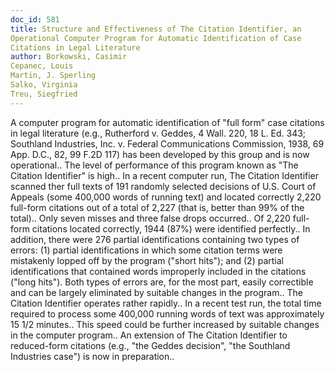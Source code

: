```yaml
---
doc_id: 581
title: Structure and Effectiveness of The Citation Identifier, an
Operational Computer Program for Automatic Identification of Case
Citations in Legal Literature
author: Borkowski, Casimir
Cepanec, Louis
Martin, J. Sperling
Salko, Virginia
Treu, Siegfried
---
```


A computer program for automatic identification of "full form" case
citations in legal literature (e.g., Rutherford v. Geddes, 4 Wall. 220,
18 L. Ed. 343; Southland Industries, Inc. v. Federal Communications
Commission, 1938, 69 App. D.C., 82, 99 F.2D 117) has been developed
by this group and is now operational.. 
   The level of performance of this program known as "The Citation
Identifier" is high.. In a recent computer run, The Citation
Identifier scanned ther full texts of 191 randomly selected decisions
of U.S. Court of Appeals (some 400,000 words of running text) and 
located correctly 2,220 full-form citations out of a total of 2,227
(that is, better than 99% of the total).. Only seven misses and three
false drops occurred..
   Of 2,220 full-form citations located correctly, 1944 (87%) were
identified perfectly.. In addition, there were 276 partial identifications
containing two types of errors:  (1) partial identifications in which some
citation terms were mistakenly lopped off by the program ("short hits");
and (2) partial identifications that contained words improperly included
in the citations ("long hits").
   Both types of errors are, for the most part, easily correctible and
can be largely eliminated by suitable changes in the program..
   The Citation Identifier operates rather rapidly.. In a recent test run,
the total time required to process some 400,000 running words of text
was approximately 15 1/2 minutes.. This speed could be further increased
by suitable changes in the computer program..
   An extension of The Citation Identifier to reduced-form citations (e.g.,
"the Geddes decision", "the Southland Industries case") is now in preparation..